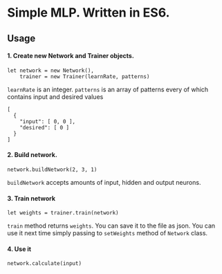 # Simple MLP. Written in ES6.

## Usage

#### 1. Create new Network and Trainer objects.

```
let network = new Network(),
    trainer = new Trainer(learnRate, patterns)
```

```learnRate``` is an integer.
```patterns``` is an array of patterns every of which contains input and desired values 
```
[
  {
    "input": [ 0, 0 ],
    "desired": [ 0 ]
  }
]
```
#### 2. Build network.
```
network.buildNetwork(2, 3, 1)
```

```buildNetwork``` accepts amounts of input, hidden and output neurons.

#### 3. Train network
```
let weights = trainer.train(network)
```
```train``` method returns ```weights```. You can save it to the file as json. You can use it next time simply passing to ```setWeights``` method of ```Network``` class.

#### 4. Use it
```
network.calculate(input)
```
